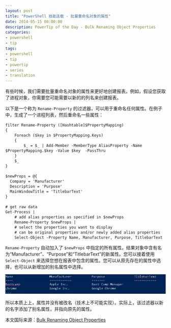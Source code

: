 ```yaml
---
layout: post
title: "PowerShell 技能连载 - 批量重命名对象的属性"
date: 2014-05-15 00:00:00
description: PowerTip of the Day - Bulk Renaming Object Properties
categories:
- powershell
- tip
tags:
- powershell
- tip
- powertip
- series
- translation
---
```

有些时候，我们需要批量重命名对象的属性来更好地创建报表。例如，假设您获取了进程对象，你需要您可能需要以新的的列名来创建报表。

以下是一个称为 `Rename-Property` 的过滤器，可以用于重命名任何属性。在例子中，生成了一个进程列表，然后重命名一些属性：

    filter Rename-Property ([Hashtable]$PropertyMapping)
    {
        Foreach ($key in $PropertyMapping.Keys)
        {
            $_ = $_ | Add-Member -MemberType AliasProperty -Name $PropertyMapping.$key -Value $key  -PassThru
        }
        $_
    }
    
    $newProps = @{
      Company = 'Manufacturer'
      Description = 'Purpose'
      MainWindowTitle = 'TitlebarText'
    }
    
    # get raw data
    Get-Process | 
        # add alias properties as specified in $newProps
        Rename-Property $newProps |
        # select the properties you want to display
        # can be original properties and/or newly added alias properties
        Select-Object -Property Name, Manufacturer, Purpose, TitlebarText 

`Rename-Property` 自动加入了 `$newProps` 中指定的所有属性。结果对象中含有名为“Manufacturer”、“Purpose”和“TitlebarText”的新属性。您可以接着使用 `Select-Object` 来选择您想在报表中包含的属性。您可以从原先存在的属性中选择，也可以从新增加的别名属性中选择。

![](/img/2014-05-15-bulk-renaming-object-properties-001.png)

所以本质上上，属性并没有被改名（技术上不可能实现）。实际上，该过滤器以新的名字添加了别名属性，并指向原先的属性。

<!--more-->
本文国际来源：[Bulk Renaming Object Properties](http://community.idera.com/powershell/powertips/b/tips/posts/bulk-renaming-object-properties)
